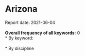 <h1>Arizona</h1>Report date: 2021-06-04<br><br><b>Overall frequency of all keywords:</b> 0  <br>* By keyword:  <br /><br>* By discipline